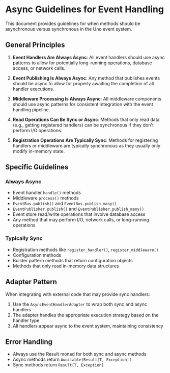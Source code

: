 # Async Guidelines for Event Handling

This document provides guidelines for when methods should be asynchronous versus synchronous in the Uno event system.

## General Principles

1. **Event Handlers Are Always Async**: All event handlers should use async patterns to allow for potentially long-running operations, database access, or network calls.

2. **Event Publishing Is Always Async**: Any method that publishes events should be async to allow for properly awaiting the completion of all handler executions.

3. **Middleware Processing Is Always Async**: All middleware components should use async patterns for consistent integration with the event handling pipeline.

4. **Read Operations Can Be Sync or Async**: Methods that only read data (e.g., getting registered handlers) can be synchronous if they don't perform I/O operations.

5. **Registration Operations Are Typically Sync**: Methods for registering handlers or middleware are typically synchronous as they usually only modify in-memory state.

## Specific Guidelines

### Always Async

- Event handler `handle()` methods
- Middleware `process()` methods
- `EventBus.publish()` and `EventBus.publish_many()`
- `EventPublisher.publish()` and `EventPublisher.publish_many()`
- Event store read/write operations that involve database access
- Any method that may perform I/O, network calls, or long-running operations

### Typically Sync

- Registration methods like `register_handler()`, `register_middleware()`
- Configuration methods
- Builder pattern methods that return configuration objects
- Methods that only read in-memory data structures

## Adapter Pattern

When integrating with external code that may provide sync handlers:

1. Use the `AsyncEventHandlerAdapter` to wrap both sync and async handlers
2. The adapter handles the appropriate execution strategy based on the handler type
3. All handlers appear async to the event system, maintaining consistency

## Error Handling

- Always use the Result monad for both sync and async methods
- Async methods return `Awaitable[Result[T, Exception]]`
- Sync methods return `Result[T, Exception]`
